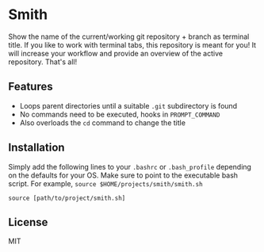 # Smith

Show the name of the current/working git repository + branch as terminal title.
If you like to work with terminal tabs, this repository is meant for you! It will
increase your workflow and provide an overview of the active repository. That's all!

## Features

- Loops parent directories until a suitable `.git` subdirectory is found
- No commands need to be executed, hooks in `PROMPT_COMMAND`
- Also overloads the `cd` command to change the title

## Installation

Simply add the following lines to your `.bashrc` or `.bash_profile` depending on
the defaults for your OS. Make sure to point to the executable bash script. For
example, `source $HOME/projects/smith/smith.sh`

```
source [path/to/project/smith.sh]
```

## License

MIT
